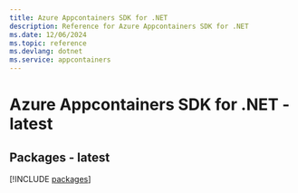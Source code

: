 ```yaml
---
title: Azure Appcontainers SDK for .NET
description: Reference for Azure Appcontainers SDK for .NET
ms.date: 12/06/2024
ms.topic: reference
ms.devlang: dotnet
ms.service: appcontainers
---
```

# Azure Appcontainers SDK for .NET - latest
## Packages - latest
[!INCLUDE [packages](appcontainers-index.md)]